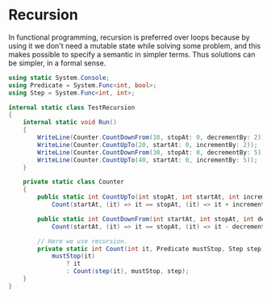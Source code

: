# Recursion #

In functional programming, recursion is preferred over loops
because by using it we don't need a mutable state
while solving some problem, and this makes possible to specify
a semantic in simpler terms. Thus solutions can be simpler, in a formal sense.

```csharp
using static System.Console;
using Predicate = System.Func<int, bool>;
using Step = System.Func<int, int>;

internal static class TestRecursion
{
    internal static void Run()
    {
        WriteLine(Counter.CountDownFrom(10, stopAt: 0, decrementBy: 2));
        WriteLine(Counter.CountUpTo(20, startAt: 0, incrementBy: 2));
        WriteLine(Counter.CountDownFrom(30, stopAt: 0, decrementBy: 5));
        WriteLine(Counter.CountUpTo(40, startAt: 0, incrementBy: 5));
    }

    private static class Counter
    {
        public static int CountUpTo(int stopAt, int startAt, int incrementBy) =>
            Count(startAt, (it) => it == stopAt, (it) => it + incrementBy);

        public static int CountDownFrom(int startAt, int stopAt, int decrementBy) =>
            Count(startAt, (it) => it == stopAt, (it) => it - decrementBy);

        // Here we use recursion.
        private static int Count(int it, Predicate mustStop, Step step) =>
            mustStop(it)
                ? it
                : Count(step(it), mustStop, step);
    }
}
```
